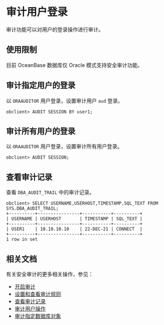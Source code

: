 # 审计用户登录

审计功能可以对用户的登录操作进行审计。

## 使用限制

目前 OceanBase 数据库仅 Oracle 模式支持安全审计功能。

## 审计指定用户的登录

以 `ORAAUDITOR` 用户登录，设置审计用户 `aud` 登录。

```shell
obclient> AUDIT SESSION BY user1;
```

## 审计所有用户的登录

以 `ORAAUDITOR` 用户登录，设置审计所有用户登录。

```shell
obclient> AUDIT SESSION;
```

## 查看审计记录

查看 `DBA_AUDIT_TRAIL` 中的审计记录。

```shell
obclient> SELECT USERNAME,USERHOST,TIMESTAMP,SQL_TEXT FROM SYS.DBA_AUDIT_TRAIL;
+----------+----------------+-----------+----------+
| USERNAME | USERHOST       | TIMESTAMP | SQL_TEXT |
+----------+----------------+-----------+----------+
| USER1    | 10.10.10.10    | 22-DEC-21 | CONNECT  |
+----------+----------------+-----------+----------+
1 row in set
```

## 相关文档

有关安全审计的更多相关操作，参见：

* [开启审计](2.audit-open.md)
* [设置和查看审计规则](3.set-up-and-view-audit-rules.md)
* [查看审计记录](5.audit-records.md)
* [审计用户操作](7.audit-user-operations.md)
* [审计指定数据库对象](8.audit-a-specified-database-object.md)
